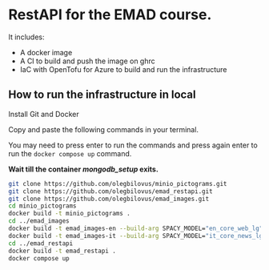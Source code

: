 # RestAPI for the EMAD course.

It includes:

- A docker image
- A CI to build and push the image on ghrc
- IaC with OpenTofu for Azure to build and run the infrastructure

## How to run the infrastructure in local

Install Git and Docker

Copy and paste the following commands in your terminal.

You may need to press enter to run the commands and press again enter to run the `docker compose up` command.

**Wait till the container *mongodb_setup* exits.**

```bash
git clone https://github.com/olegbilovus/minio_pictograms.git
git clone https://github.com/olegbilovus/emad_restapi.git
git clone https://github.com/olegbilovus/emad_images.git
cd minio_pictograms
docker build -t minio_pictograms .
cd ../emad_images
docker build -t emad_images-en --build-arg SPACY_MODEL="en_core_web_lg" .
docker build -t emad_images-it --build-arg SPACY_MODEL="it_core_news_lg" .
cd ../emad_restapi
docker build -t emad_restapi .
docker compose up
```
